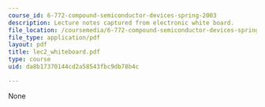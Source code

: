 ```yaml
---
course_id: 6-772-compound-semiconductor-devices-spring-2003
description: Lecture notes captured from electronic white board.
file_location: /coursemedia/6-772-compound-semiconductor-devices-spring-2003/da8b17370144cd2a58543fbc9db78b4c_lec2_whiteboard.pdf
file_type: application/pdf
layout: pdf
title: lec2_whiteboard.pdf
type: course
uid: da8b17370144cd2a58543fbc9db78b4c

---
```

None